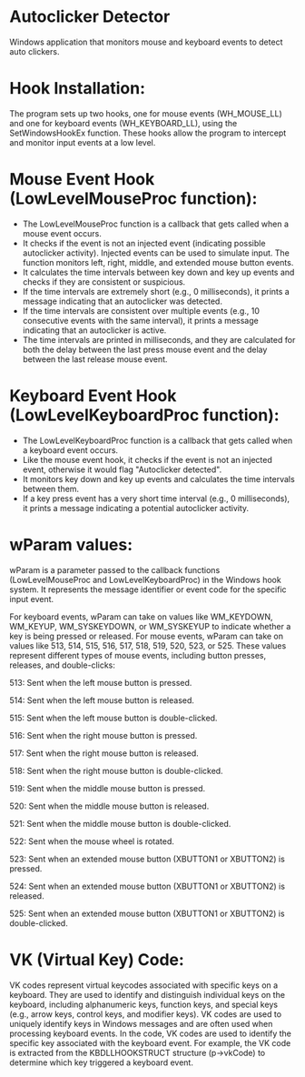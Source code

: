 # Autoclicker Detector
Windows application that monitors mouse and keyboard events to detect auto clickers.

# Hook Installation:
The program sets up two hooks, one for mouse events (WH_MOUSE_LL) and one for keyboard events (WH_KEYBOARD_LL), using the SetWindowsHookEx function. These hooks allow the program to intercept and monitor input events at a low level.

# Mouse Event Hook (LowLevelMouseProc function):

- The LowLevelMouseProc function is a callback that gets called when a mouse event occurs.
- It checks if the event is not an injected event (indicating possible autoclicker activity). Injected events can be used to simulate input.
The function monitors left, right, middle, and extended mouse button events.
- It calculates the time intervals between key down and key up events and checks if they are consistent or suspicious.
- If the time intervals are extremely short (e.g., 0 milliseconds), it prints a message indicating that an autoclicker was detected.
- If the time intervals are consistent over multiple events (e.g., 10 consecutive events with the same interval), it prints a message indicating that an autoclicker is active.
- The time intervals are printed in milliseconds, and they are calculated for both the delay between the last press mouse event and the delay between the last release mouse event.

# Keyboard Event Hook (LowLevelKeyboardProc function):

- The LowLevelKeyboardProc function is a callback that gets called when a keyboard event occurs.
- Like the mouse event hook, it checks if the event is not an injected event, otherwise it would flag "Autoclicker detected".
- It monitors key down and key up events and calculates the time intervals between them.
- If a key press event has a very short time interval (e.g., 0 milliseconds), it prints a message indicating a potential autoclicker activity.

# wParam values:
wParam is a parameter passed to the callback functions (LowLevelMouseProc and LowLevelKeyboardProc) in the Windows hook system.
It represents the message identifier or event code for the specific input event.

For keyboard events, wParam can take on values like WM_KEYDOWN, WM_KEYUP, WM_SYSKEYDOWN, or WM_SYSKEYUP to indicate whether a key is being pressed or released.
For mouse events, wParam can take on values like 513, 514, 515, 516, 517, 518, 519, 520, 523, or 525. These values represent different types of mouse events, including button presses, releases, and double-clicks:

513: Sent when the left mouse button is pressed.

514: Sent when the left mouse button is released.

515: Sent when the left mouse button is double-clicked.

516: Sent when the right mouse button is pressed.

517: Sent when the right mouse button is released.

518: Sent when the right mouse button is double-clicked.

519: Sent when the middle mouse button is pressed.

520: Sent when the middle mouse button is released.

521: Sent when the middle mouse button is double-clicked.

522: Sent when the mouse wheel is rotated.

523: Sent when an extended mouse button (XBUTTON1 or XBUTTON2) is pressed.

524: Sent when an extended mouse button (XBUTTON1 or XBUTTON2) is released.

525: Sent when an extended mouse button (XBUTTON1 or XBUTTON2) is double-clicked.

# VK (Virtual Key) Code:
VK codes represent virtual keycodes associated with specific keys on a keyboard.
They are used to identify and distinguish individual keys on the keyboard, including alphanumeric keys, function keys, and special keys (e.g., arrow keys, control keys, and modifier keys).
VK codes are used to uniquely identify keys in Windows messages and are often used when processing keyboard events.
In the code, VK codes are used to identify the specific key associated with the keyboard event. For example, the VK code is extracted from the KBDLLHOOKSTRUCT structure (p->vkCode) to determine which key triggered a keyboard event.


